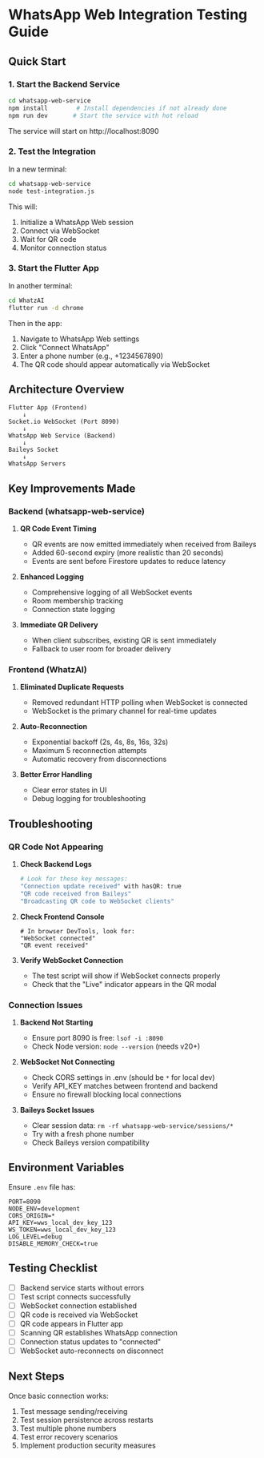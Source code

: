 # WhatsApp Web Integration Testing Guide

## Quick Start

### 1. Start the Backend Service

```bash
cd whatsapp-web-service
npm install        # Install dependencies if not already done
npm run dev       # Start the service with hot reload
```

The service will start on http://localhost:8090

### 2. Test the Integration

In a new terminal:

```bash
cd whatsapp-web-service
node test-integration.js
```

This will:

1. Initialize a WhatsApp Web session
2. Connect via WebSocket
3. Wait for QR code
4. Monitor connection status

### 3. Start the Flutter App

In another terminal:

```bash
cd WhatzAI
flutter run -d chrome
```

Then in the app:

1. Navigate to WhatsApp Web settings
2. Click "Connect WhatsApp"
3. Enter a phone number (e.g., +1234567890)
4. The QR code should appear automatically via WebSocket

## Architecture Overview

```
Flutter App (Frontend)
    ↓
Socket.io WebSocket (Port 8090)
    ↓
WhatsApp Web Service (Backend)
    ↓
Baileys Socket
    ↓
WhatsApp Servers
```

## Key Improvements Made

### Backend (whatsapp-web-service)

1. **QR Code Event Timing**
   - QR events are now emitted immediately when received from Baileys
   - Added 60-second expiry (more realistic than 20 seconds)
   - Events are sent before Firestore updates to reduce latency

2. **Enhanced Logging**
   - Comprehensive logging of all WebSocket events
   - Room membership tracking
   - Connection state logging

3. **Immediate QR Delivery**
   - When client subscribes, existing QR is sent immediately
   - Fallback to user room for broader delivery

### Frontend (WhatzAI)

1. **Eliminated Duplicate Requests**
   - Removed redundant HTTP polling when WebSocket is connected
   - WebSocket is the primary channel for real-time updates

2. **Auto-Reconnection**
   - Exponential backoff (2s, 4s, 8s, 16s, 32s)
   - Maximum 5 reconnection attempts
   - Automatic recovery from disconnections

3. **Better Error Handling**
   - Clear error states in UI
   - Debug logging for troubleshooting

## Troubleshooting

### QR Code Not Appearing

1. **Check Backend Logs**

   ```bash
   # Look for these key messages:
   "Connection update received" with hasQR: true
   "QR code received from Baileys"
   "Broadcasting QR code to WebSocket clients"
   ```

2. **Check Frontend Console**

   ```
   # In browser DevTools, look for:
   "WebSocket connected"
   "QR event received"
   ```

3. **Verify WebSocket Connection**
   - The test script will show if WebSocket connects properly
   - Check that the "Live" indicator appears in the QR modal

### Connection Issues

1. **Backend Not Starting**
   - Ensure port 8090 is free: `lsof -i :8090`
   - Check Node version: `node --version` (needs v20+)

2. **WebSocket Not Connecting**
   - Check CORS settings in .env (should be `*` for local dev)
   - Verify API_KEY matches between frontend and backend
   - Ensure no firewall blocking local connections

3. **Baileys Socket Issues**
   - Clear session data: `rm -rf whatsapp-web-service/sessions/*`
   - Try with a fresh phone number
   - Check Baileys version compatibility

## Environment Variables

Ensure `.env` file has:

```env
PORT=8090
NODE_ENV=development
CORS_ORIGIN=*
API_KEY=wws_local_dev_key_123
WS_TOKEN=wws_local_dev_key_123
LOG_LEVEL=debug
DISABLE_MEMORY_CHECK=true
```

## Testing Checklist

- [ ] Backend service starts without errors
- [ ] Test script connects successfully
- [ ] WebSocket connection established
- [ ] QR code is received via WebSocket
- [ ] QR code appears in Flutter app
- [ ] Scanning QR establishes WhatsApp connection
- [ ] Connection status updates to "connected"
- [ ] WebSocket auto-reconnects on disconnect

## Next Steps

Once basic connection works:

1. Test message sending/receiving
2. Test session persistence across restarts
3. Test multiple phone numbers
4. Test error recovery scenarios
5. Implement production security measures
